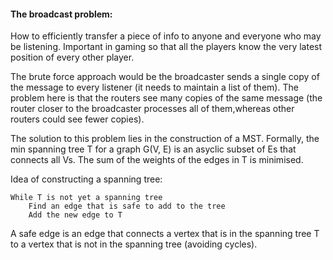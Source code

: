 #### The broadcast problem:

How to efficiently transfer a piece of info to anyone and everyone who may be
listening. Important in gaming so that all the players know the very latest
position of every other player. 

The brute force approach would be the broadcaster sends a single copy of 
the message to every listener (it needs to maintain a list of them). The problem 
here is that the routers see many copies of the same message (the router closer 
to the broadcaster processes all of them,whereas other routers could see fewer 
copies).

The solution to this problem lies in the construction of a MST. Formally,
the min spanning tree T for a graph G(V, E) is an asyclic subset of Es that 
connects all Vs. The sum of the weights of the edges in T is minimised.

Idea of constructing a spanning tree:

```
While T is not yet a spanning tree
    Find an edge that is safe to add to the tree
    Add the new edge to T
```

A safe edge is an edge that connects a vertex that is in the spanning tree T to
a vertex that is not in the spanning tree (avoiding cycles).

